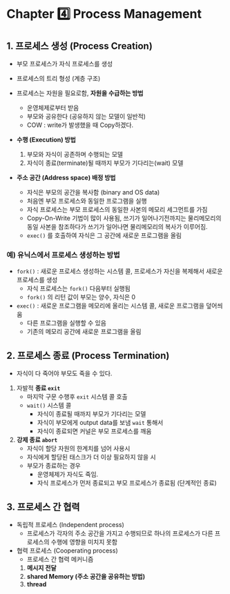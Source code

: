 # Chapter 4️⃣ Process Management

## 1. 프로세스 생성 (Process Creation)
- 부모 프로세스가 자식 프로세스를 생성
- 프로세스의 트리 형성 (계층 구조)
- 프로세스는 자원을 필요로함, **자원을 수급하는 방법**
    - 운영체제로부터 받음
    - 부모와 공유한다 (공유하지 않는 모델이 일반적)
    - COW : write가 발생했을 때 Copy하겠다.
   
- **수행 (Execution) 방법**
    1. 부모와 자식이 공존하며 수행되는 모델
    2. 자식이 종료(terminate)될 때까지 부모가 기다리는(wait) 모델
    
- **주소 공간 (Address space) 배정 방법**
    - 자식은 부모의 공간을 복사함 (binary and OS data)
    - 처음엔 부모 프로세스와 동일한 프로그램을 실행
    - 자식 프로세스는 부모 프로세스의 동일한 사본의 메모리 세그먼트를 가짐
    - Copy-On-Write 기법이 많이 사용됨, 쓰기가 일어나기전까지는 물리메모리의 동일 사본을 참조하다가 쓰기가 일어나면 물리메모리의 복사가 이루어짐.
    - `exec()` 를 호출하여 자식은 그 공간에 새로운 프로그램을 올림

### 예) 유닉스에서 프로세스 생성하는 방법
- `fork()` : 새로운 프로세스 생성하는 시스템 콜, 프로세스가 자신을 복제해서 새로운 프로세스를 생성
    - 자식 프로세스는 `fork()` 다음부터 실행됨
    - `fork()` 의 리턴 값이 부모는 양수, 자식은 0
- `exec()` : 새로운 프로그램을 메모리에 올리는 시스템 콜, 새로운 프로그램을 덮어씌움
    - 다른 프로그램을 실행할 수 있음
    - 기존의 메모리 공간에 새로운 프로그램을 올림

## 2. 프로세스 종료 (Process Termination)
- 자식이 다 죽어야 부모도 죽을 수 있다.
1. 자발적 **종료 `exit`**
    - 마지막 구문 수행후 `exit` 시스템 콜 호출
    - `wait()` 시스템 콜
        - 자식이 종료될 때까지 부모가 기다리는 모델
        - 자식이 부모에게 output data를 보냄 `wait` 통해서
        - 자식이 종료되면 커널은 부모 프로세스를 깨움
2. **강제 종료 `abort`**
    - 자식이 할당 자원의 한계치를 넘어 사용시
    - 자식에게 할당된 태스크가 더 이상 필요하지 않을 시
    - 부모가 종료하는 경우
        - 운영체제가 자식도 죽임.
        - 자식 프로세스가 먼저 종료되고 부모 프로세스가 종료됨 (단계적인 종료)

## 3. 프로세스 간 협력
- 독립적 프로세스 (Independent process)
    - 프로세스가 각자의 주소 공간을 가지고 수행되므로 하나의 프로세스가 다른 프로세스의 수행에 영향을 미치지 못함
- 협력 프로세스 (Cooperating process)
    - 프로세스 간 협력 메커니즘
    1. **메시지 전달**
    2. **shared Memory (주소 공간을 공유하는 방법)**
    3. **thread**

